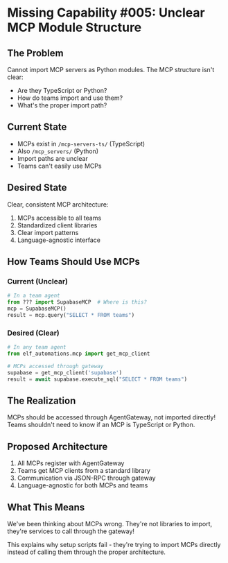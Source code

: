 # Missing Capability #005: Unclear MCP Module Structure

## The Problem
Cannot import MCP servers as Python modules. The MCP structure isn't clear:
- Are they TypeScript or Python?
- How do teams import and use them?
- What's the proper import path?

## Current State
- MCPs exist in `/mcp-servers-ts/` (TypeScript)
- Also `/mcp_servers/` (Python)
- Import paths are unclear
- Teams can't easily use MCPs

## Desired State
Clear, consistent MCP architecture:
1. MCPs accessible to all teams
2. Standardized client libraries
3. Clear import patterns
4. Language-agnostic interface

## How Teams Should Use MCPs

### Current (Unclear)
```python
# In a team agent
from ??? import SupabaseMCP  # Where is this?
mcp = SupabaseMCP()
result = mcp.query("SELECT * FROM teams")
```

### Desired (Clear)
```python
# In any team agent
from elf_automations.mcp import get_mcp_client

# MCPs accessed through gateway
supabase = get_mcp_client('supabase')
result = await supabase.execute_sql("SELECT * FROM teams")
```

## The Realization
MCPs should be accessed through AgentGateway, not imported directly! Teams shouldn't need to know if an MCP is TypeScript or Python.

## Proposed Architecture
1. All MCPs register with AgentGateway
2. Teams get MCP clients from a standard library
3. Communication via JSON-RPC through gateway
4. Language-agnostic for both MCPs and teams

## What This Means
We've been thinking about MCPs wrong. They're not libraries to import, they're services to call through the gateway!

This explains why setup scripts fail - they're trying to import MCPs directly instead of calling them through the proper architecture.
